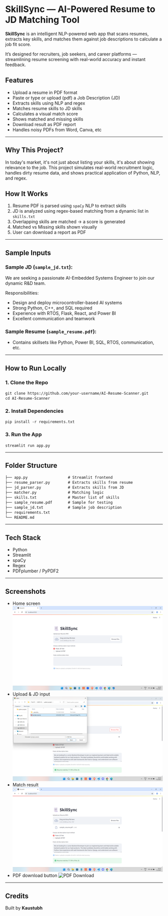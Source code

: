 #  SkillSync — AI-Powered Resume to JD Matching Tool

**SkillSync** is an intelligent NLP-powered web app that scans resumes, extracts key skills, and matches them against job descriptions to calculate a job fit score.

It’s designed for recruiters, job seekers, and career platforms — streamlining resume screening with real-world accuracy and instant feedback.


## Features

- Upload a resume in PDF format  
- Paste or type or upload (pdf) a Job Description (JD)  
- Extracts skills using NLP and regex  
- Matches resume skills to JD skills  
- Calculates a visual match score  
- Shows matched and missing skills  
- Download result as PDF report  
- Handles noisy PDFs from Word, Canva, etc


---
## Why This Project?

In today's market, it's not just about listing your skills, it's about showing relevance to the job. This project simulates real-world recruitment logic, handles dirty resume data, and shows practical application of Python, NLP, and regex.


## How It Works

1. Resume PDF is parsed using `spaCy` NLP to extract skills
2. JD is analyzed using regex-based matching from a dynamic list in `skills.txt`
3. Overlapping skills are matched → a score is generated
4. Matched vs Missing skills shown visually
5. User can download a report as PDF

---

##  Sample Inputs

### Sample JD (`sample_jd.txt`):

We are seeking a passionate AI-Embedded Systems Engineer to join our dynamic R&D team.

Responsibilities:
- Design and deploy microcontroller-based AI systems
- Strong Python, C++, and SQL required
- Experience with RTOS, Flask, React, and Power BI
- Excellent communication and teamwork


### Sample Resume (`sample_resume.pdf`):
- Contains skillsets like Python, Power BI, SQL, RTOS, communication, etc.

---

##  How to Run Locally

### 1. Clone the Repo
```
git clone https://github.com/your-username/AI-Resume-Scanner.git
cd AI-Resume-Scanner
```

### 2. Install Dependencies
```
pip install -r requirements.txt
```

### 3. Run the App
```
streamlit run app.py
```

---

## Folder Structure
```
├── app.py                  # Streamlit frontend
├── resume_parser.py        # Extracts skills from resume
├── jd_parser.py            # Extracts skills from JD
├── matcher.py              # Matching logic
├── skills.txt              # Master list of skills
├── sample_resume.pdf       # Sample for testing
├── sample_jd.txt           # Sample job description
├── requirements.txt
└── README.md
```

---

## Tech Stack
- Python
- Streamlit
- spaCy
- Regex
- PDFplumber / PyPDF2

---

## Screenshots 
- Home screen
  ![Home](screenshots/home_screen.png)
- Upload & JD input
  ![Upload](screenshots/upload.png)
- Match result
  ![Match Result](screenshots/match_result.png)
- PDF download button
  ![PDF Download](screenshots/result_visual+download_button)

---

## Credits
Built by **Kaustubh**






